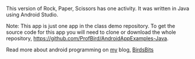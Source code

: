 This version of Rock, Paper, Scissors has one activity. It was written in Java using Android Studio.

Note: This app is just one app in the class demo repository. To get the source code for this app you will need to clone or download the whole repository, https://github.com/ProfBird/AndroidAppExamples-Java.

Read more about android programming on [my](https://profbird.online) blog, [BirdsBits](https://birdsbits.blog)
